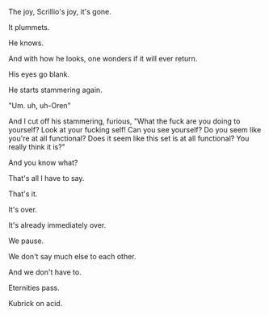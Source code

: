The joy, Scrillio's joy, it's gone.

It plummets.

He knows.

And with how he looks, one wonders if it will ever return.

His eyes go blank.

He starts stammering again.

"Um. uh, uh-Oren"

And I cut off his stammering, furious, "What the fuck are you doing to yourself? Look at your fucking self! Can you see yourself? Do you seem like you're at all functional? Does it seem like this set is at all functional? You really think it is?"

And you know what?

That's all I have to say.

That's it.

It's over.

It's already immediately over.

We pause.

We don't say much else to each other.

And we don't have to.

Eternities pass.

Kubrick on acid.